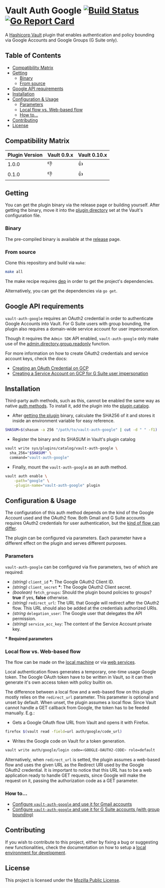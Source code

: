 # Vault Auth Google [![Build Status](https://travis-ci.com/erozario/vault-auth-google.svg?branch=master)](https://travis-ci.com/erozario/vault-auth-google) [![Go Report Card](https://goreportcard.com/badge/github.com/erozario/vault-auth-google)](https://goreportcard.com/report/github.com/erozario/vault-auth-google)

A [Hashicorp Vault](https://github.com/hashicorp/vault) plugin that enables
authentication and policy bounding via Google Accounts and Google Groups (G
Suite only).


## Table of Contents

 - [Compatibility Matrix](#compatibility-matrix)
 - [Getting](#getting)
    - [Binary](#binary)
    - [From source](#from-source)
 - [Google API requirements](#google-api-requirements)
 - [Installation](#installation)
 - [Configuration & Usage](#configuration--usage)
    - [Parameters](#binary)
    - [Local flow vs. Web-based flow](#local-flow-vs-web-based-flow)
    - [How to...](#how-to)
 - [Contributing](#contributing)
 - [License](#license)


## Compatibility Matrix

| Plugin Version | Vault 0.9.x  | Vault 0.10.x |
|----------------|--------------|--------------|
| 1.0.0          | :thumbsdown: | :thumbsup:   |
| 0.1.0          | :thumbsdown: | :thumbsup:   |


## Getting

You can get the plugin binary via the release page or building yourself. After
getting the binary, move it into the [plugin
directory](https://www.vaultproject.io/guides/operations/plugin-backends.html)
set at the Vault's configuration file.

### Binary

The pre-compiled binary is available at the [release](https://github.com/erozario/vault-auth-google/releases) page.


### From source

Clone this repository and build via `make`:

```sh
make all
```

The make recipe requires [dep](https://github.com/golang/dep) in order to get
the project's dependencies.

Alternatively, you can get the dependencies via `go get`.


## Google API requirements

`vault-auth-google` requires an OAuth2 credential in order to authenticate
Google Accounts into Vault. For G Suite users with group bounding, the plugin
also requires a domain-wide service account for user impersonation.

Though it requires the `Admin SDK` API enabled, `vault-auth-google` only make
use of the [admin.directory.group.readonly](https://developers.google.com/admin-sdk/directory/v1/guides/authorizing)
function.

For more information on how to create OAuth2 credentials and service account
keys, check the docs:

* [Creating an OAuth Credential on GCP](docs/oauth.md)
* [Creating a Service Account on GCP for G Suite user impersonation](docs/service-account.md)


## Installation

Third-party auth methods, such as this, cannot be enabled the same way as
native [auth methods](https://www.vaultproject.io/docs/auth/index.html). To
install it, add the plugin into the [plugin
catalog](https://www.vaultproject.io/docs/internals/plugins.html#plugin-catalog).

* After [getting the plugin](#getting) binary, calculate the SHA256 of it and stores it
  inside an environment variable for easy reference.

```sh
SHASUM=$(shasum -a 256 "/path/to/vault-auth-google" | cut -d " " -f1)
```

* Register the binary and its SHASUM in Vault's plugin catalog

```sh
vault write sys/plugins/catalog/vault-auth-google \
  sha_256="$SHASUM" \
  command="vault-auth-google"
```

* Finally, mount the `vault-auth-google` as an auth method.

```sh
vault auth enable \
    -path="google" \
    -plugin-name="vault-auth-google" plugin
```


## Configuration & Usage

The configuration of this auth method depends on the kind of the Google Account
used and the OAuth2 flow. Both Gmail and G Suite accounts requires OAuth2
credentials for user authentication, but the [kind of flow can
differ](https://developers.google.com/identity/protocols/OAuth2).

The plugin can be configured via parameters. Each parameter have a different
effect on the plugin and serves different purposes.


### Parameters

`vault-auth-google` can be configured via five parameters, two of which are
required:

 - _(string)_ `client_id` __*__: The Google OAuth2 Client ID.
 - _(string)_ `client_secret` __*__: The Google OAuth2 Client secret.
 - _(boolean)_ `fetch_groups`: Should the plugin bound policies to groups? **true** if yes, **false** otherwise.
 - _(string)_ `redirect_url`: The URL that Google will redirect after the
     OAuth2 flow. This URL should also be added at the credentials authorized URIs.
 - _(string_ `delegation_user`: The Google user that delegates the API permission.
 - _(string)_ `service_acc_key`: The content of the Service Account private key.

__* Required parameters__


### Local flow vs. Web-based flow

The flow can be made on the [local
machine](https://developers.google.com/identity/protocols/OAuth2InstalledApp)
or via [web
services](https://developers.google.com/identity/protocols/OAuth2WebServer).

Local authentication flows generates a temporary, one-time usage Google token.
The Google OAuth token have to be written in Vault, so it can then generate
it's own access token with policy builtin on.

The difference between a local flow and a web-based flow on this plugin mostly
relies on the `redirect_url` parameter. This parameter is optional and unset by
default. When unset, the plugin assumes a local flow. Since Vault cannot handle
a GET callback from Google, the token has to be feeded manually. E.g.:

* Gets a Google OAuth flow URL from Vault and opens it with Firefox.

```sh
firefox $(vault read -field=url auth/google/code_url)
```

* Writes the Google code on Vault for a token generation.

```sh
vault write auth/google/login code=<GOOGLE-OAUTH2-CODE> role=default
```

Alternatively, when `redirect_url` is setted, the plugin assumes a web-based
flow and uses the given URL as  the Redirect URI used by the Google OAuth2
credential. It is important to notice that this URL has to be a web application
ready to handle GET requests, since Google will make the request on it, passing
the authorization code as a GET parameter.


### How to...

* [Configure `vault-auth-google` and use it for Gmail accounts](docs/gmail.md)
* [Configure `vault-auth-google` and use it for G Suite accounts (with group bounding)](docs/gsuite.md)


## Contributing

If you wish to contribute to this project, either by fixing a bug or suggesting
new functionalities, check the documentation on how to setup a [local
environment for development](docs/local-dev.md).


## License

This project is licensed under the [Mozilla Public License](LICENSE).
